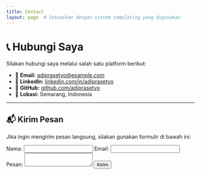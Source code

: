 ```yaml
---
title: Contact
layout: page  # Sesuaikan dengan sistem templating yang digunakan
---
```


# 📞 Hubungi Saya

Silakan hubungi saya melalui salah satu platform berikut:

- 📧 **Email:** [adiprasetyo@example.com](mailto:adiprasetyo@example.com)
- 💼 **LinkedIn:** [linkedin.com/in/adiprasetyo](https://linkedin.com/in/adiprasetyo)
- 🐙 **GitHub:** [github.com/adiprasetyo](https://github.com/adiprasetyo)
- 📍 **Lokasi:** Semarang, Indonesia

---

## 📬 Kirim Pesan

Jika ingin mengirim pesan langsung, silakan gunakan formulir di bawah ini:

<form>
    <label for="name">Nama:</label>
    <input type="text" id="name" name="name" required>
    <label for="email">Email:</label>
    <input type="email" id="email" name="email" required>
    <label for="message">Pesan:</label>
    <textarea id="message" name="message" required></textarea>
    <button type="submit">Kirim</button>
</form>
